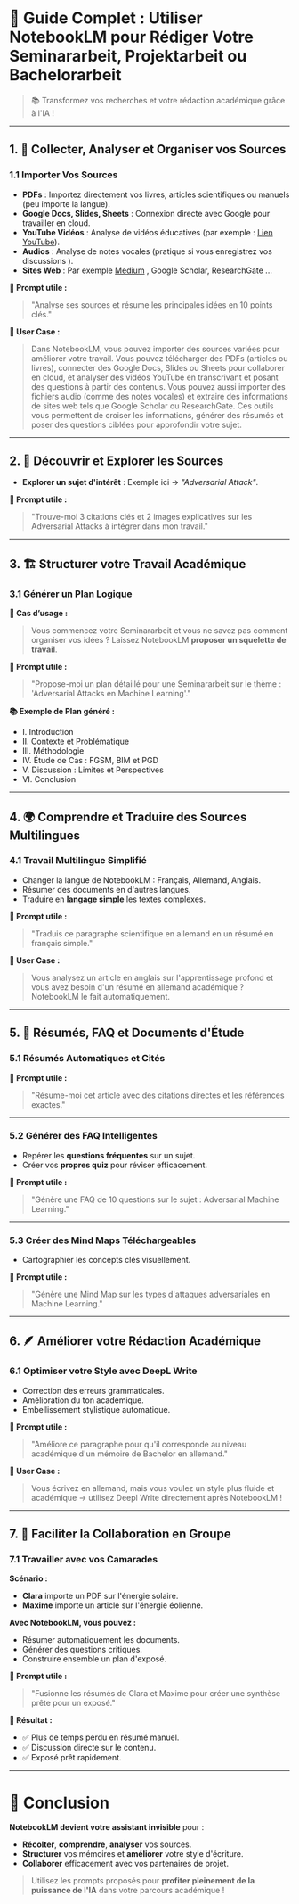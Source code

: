 # 🚀 Guide Complet : Utiliser **NotebookLM** pour Rédiger Votre Seminararbeit, Projektarbeit ou Bachelorarbeit

> 📚 Transformez vos recherches et votre rédaction académique grâce à l'IA !

---

## 1. 📂 Collecter, Analyser et Organiser vos Sources

### 1.1 Importer Vos Sources

- **PDFs** : Importez directement vos livres, articles scientifiques ou manuels (peu importe la langue).
- **Google Docs, Slides, Sheets** : Connexion directe avec Google pour travailler en cloud.
- **YouTube Vidéos** : Analyse de vidéos éducatives (par exemple : [Lien YouTube](https://youtu.be/CIfsB_EYsVI?si=xHcELn8B7fx4M0LY)).
- **Audios** : Analyse de notes vocales (pratique si vous enregistrez vos discussions ).
- **Sites Web** : Par exemple [Medium](https://medium.com/sciforce/adversarial-attacks-explained-and-how-to-defend-ml-models-against-them-d76f7d013b18) , Google Scholar, ResearchGate ...

**💬 Prompt utile :**
> "Analyse ses sources et résume les principales idées en 10 points clés."

**🎯 User Case :**
> Dans NotebookLM, vous pouvez importer des sources variées pour améliorer votre travail. Vous pouvez télécharger des PDFs (articles ou livres), connecter des Google Docs, Slides ou Sheets pour collaborer en cloud, et analyser des vidéos YouTube en transcrivant et posant des questions à partir des contenus. Vous pouvez aussi importer des fichiers audio (comme des notes vocales) et extraire des informations de sites web tels que Google Scholar ou ResearchGate. Ces outils vous permettent de croiser les informations, générer des résumés et poser des questions ciblées pour approfondir votre sujet.

---

## 2. 🧭 Découvrir et Explorer les Sources

- **Explorer un sujet d'intérêt** : Exemple ici → _"Adversarial Attack"_.

**💬 Prompt utile :**
> "Trouve-moi 3 citations clés et 2 images explicatives sur les Adversarial Attacks à intégrer dans mon travail."

---

## 3. 🏗 Structurer votre Travail Académique

### 3.1 Générer un Plan Logique

**🎯 Cas d’usage :**
> Vous commencez votre Seminararbeit et vous ne savez pas comment organiser vos idées ? Laissez NotebookLM **proposer un squelette de travail**.

**💬 Prompt utile :**
> "Propose-moi un plan détaillé pour une Seminararbeit sur le thème : 'Adversarial Attacks en Machine Learning'."

**📚 Exemple de Plan généré :**
- I. Introduction
- II. Contexte et Problématique
- III. Méthodologie
- IV. Étude de Cas : FGSM, BIM et PGD
- V. Discussion : Limites et Perspectives
- VI. Conclusion

---

## 4. 🌍 Comprendre et Traduire des Sources Multilingues

### 4.1 Travail Multilingue Simplifié

- Changer la langue de NotebookLM : Français, Allemand, Anglais.
- Résumer des documents en d'autres langues.
- Traduire en **langage simple** les textes complexes.

**💬 Prompt utile :**
> "Traduis ce paragraphe scientifique en allemand en un résumé en français simple."

**🎯 User Case :**
> Vous analysez un article en anglais sur l'apprentissage profond et vous avez besoin d'un résumé en allemand académique ? NotebookLM le fait automatiquement.

---

## 5. 🧠 Résumés, FAQ et Documents d'Étude

### 5.1 Résumés Automatiques et Cités

**💬 Prompt utile :**
> "Résume-moi cet article avec des citations directes et les références exactes."

---

### 5.2 Générer des FAQ Intelligentes

- Repérer les **questions fréquentes** sur un sujet.
- Créer vos **propres quiz** pour réviser efficacement.

**💬 Prompt utile :**
> "Génère une FAQ de 10 questions sur le sujet : Adversarial Machine Learning."

---

### 5.3 Créer des Mind Maps Téléchargeables

- Cartographier les concepts clés visuellement.

**💬 Prompt utile :**
> "Génère une Mind Map sur les types d'attaques adversariales en Machine Learning."

---

## 6. 🪶 Améliorer votre Rédaction Académique

### 6.1 Optimiser votre Style avec DeepL Write

- Correction des erreurs grammaticales.
- Amélioration du ton académique.
- Embellissement stylistique automatique.

**💬 Prompt utile :**
> "Améliore ce paragraphe pour qu'il corresponde au niveau académique d'un mémoire de Bachelor en allemand."

**🎯 User Case :**
> Vous écrivez en allemand, mais vous voulez un style plus fluide et académique → utilisez Deepl Write directement après NotebookLM !

---

## 7. 👥 Faciliter la Collaboration en Groupe

### 7.1 Travailler avec vos Camarades

**Scénario :**
- **Clara** importe un PDF sur l'énergie solaire.
- **Maxime** importe un article sur l'énergie éolienne.

**Avec NotebookLM, vous pouvez :**
- Résumer automatiquement les documents.
- Générer des questions critiques.
- Construire ensemble un plan d'exposé.

**💬 Prompt utile :**
> "Fusionne les résumés de Clara et Maxime pour créer une synthèse prête pour un exposé."

**🎯 Résultat :**
- ✅ Plus de temps perdu en résumé manuel.
- ✅ Discussion directe sur le contenu.
- ✅ Exposé prêt rapidement.

---

# 🎯 Conclusion

**NotebookLM devient votre assistant invisible** pour :
- **Récolter**, **comprendre**, **analyser** vos sources.
- **Structurer** vos mémoires et **améliorer** votre style d'écriture.
- **Collaborer** efficacement avec vos partenaires de projet.

> Utilisez les prompts proposés pour **profiter pleinement de la puissance de l'IA** dans votre parcours académique !
